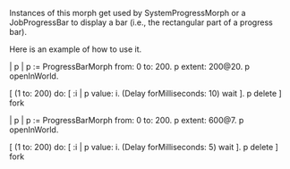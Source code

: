 Instances of this morph get used by SystemProgressMorph or a JobProgressBar to display a bar (i.e., the rectangular part of a progress bar).

Here is an example of how to use it. 

| p |
p := ProgressBarMorph from: 0 to: 200.
p extent: 200@20.
p openInWorld.

[
	(1 to: 200) do: [ :i | p value: i.  (Delay forMilliseconds: 10) wait ].
	p delete ] fork


| p |
p := ProgressBarMorph from: 0 to: 200.
p extent: 600@7.
p openInWorld.

[
	(1 to: 200) do: [ :i | p value: i.  (Delay forMilliseconds: 5) wait ].
	p delete ] fork